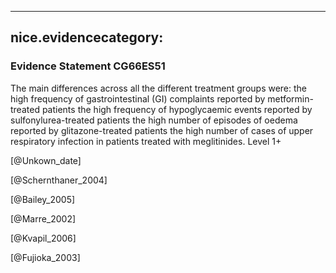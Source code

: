 
---
nice.evidencecategory: 
---

### Evidence Statement CG66ES51

The main differences across all the different treatment groups were:
  the high frequency of gastrointestinal (GI) complaints reported by metformin-treated
patients
  the high frequency of hypoglycaemic events reported by sulfonylurea-treated patients
  the high number of episodes of oedema reported by glitazone-treated patients
  the high number of cases of upper respiratory infection in patients treated with
meglitinides.
Level 1+

[@Unkown_date]

[@Schernthaner_2004]

[@Bailey_2005]

[@Marre_2002]

[@Kvapil_2006]

[@Fujioka_2003]

